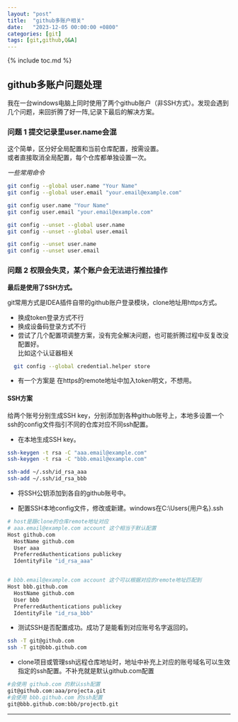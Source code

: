 ```yaml
---
layout: "post"
title:  "github多账户相关"
date:   "2023-12-05 00:00:00 +0800"
categories: [git]
tags: [git,github,Q&A]
---
```

{% include toc.md %}

## github多账户问题处理

我在一台windows电脑上同时使用了两个github账户（非SSH方式）。发现会遇到几个问题，来回折腾了好一阵,记录下最后的解决方案。

### 问题 1 提交记录里user.name会混

这个简单，区分好全局配置和当前仓库配置，按需设置。  
或者直接取消全局配置，每个仓库都单独设置一次。

*一些常用命令*

```bash
git config --global user.name "Your Name"
git config --global user.email "your.email@example.com"
```

```bash
git config user.name "Your Name"
git config user.email "your.email@example.com"
```

```bash
git config --unset --global user.name
git config --unset --global user.email
```

```bash
git config --unset user.name
git config --unset user.email
```

### 问题 2 权限会失灵，某个账户会无法进行推拉操作

**最后是使用了SSH方式。**

git常用方式是IDEA插件自带的github账户登录模块，clone地址用https方式。

- 换成token登录方式不行
- 换成设备码登录方式不行
- 尝试了几个配置项调整方案，没有完全解决问题，也可能折腾过程中反复改没配置好。  
  比如这个认证器相关

```bash
  git config --global credential.helper store
```

- 有一个方案是 在https的remote地址中加入token明文，不想用。

#### SSH方案

给两个账号分别生成SSH key，分别添加到各种github账号上，本地多设置一个ssh的config文件指引不同的仓库对应不同ssh配置。

- 在本地生成SSH key。

```bash
ssh-keygen -t rsa -C "aaa.email@example.com"
ssh-keygen -t rsa -C "bbb.email@example.com"
```

```bash
ssh-add ~/.ssh/id_rsa_aaa
ssh-add ~/.ssh/id_rsa_bbb
```

- 将SSH公钥添加到各自的github账号中。

- 配置SSH本地config文件，修改或新建。windows在C:\Users\{用户名}\.ssh

```bash
# host是跟clone的仓库remote地址对应
# aaa.email@example.com account 这个相当于默认配置
Host github.com
  HostName github.com
  User aaa
  PreferredAuthentications publickey
  IdentityFile "id_rsa_aaa"


# bbb.email@example.com account 这个可以根据对应的remote地址匹配到
Host bbb.github.com
  HostName github.com
  User bbb
  PreferredAuthentications publickey
  IdentityFile "id_rsa_bbb"
```

- 测试SSH是否配置成功。成功了是能看到对应账号名字返回的。

```bash
ssh -T git@github.com
ssh -T git@bbb.github.com
```

- clone项目或管理ssh远程仓库地址时，地址中补充上对应的账号域名可以生效指定的ssh配置。不补充就是默认github.com配置

```bash
#会使用 github.com 的默认ssh配置
git@github.com:aaa/projecta.git
#会使用 bbb.github.com 的ssh配置
git@bbb.github.com:bbb/projectb.git
```

---
